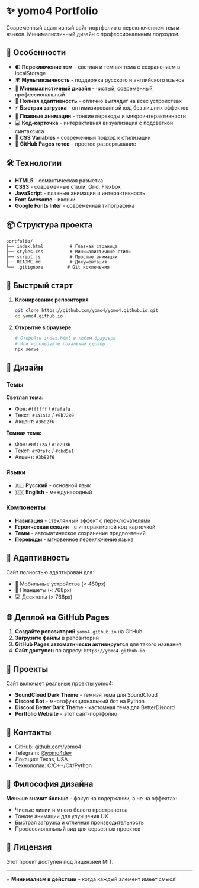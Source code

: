# ✨ yomo4 Portfolio

Современный адаптивный сайт-портфолио с переключением тем и языков. Минималистичный дизайн с профессиональным подходом.

## 🎯 Особенности

- 🌓 **Переключение тем** - светлая и темная тема с сохранением в localStorage
- 🌍 **Мультиязычность** - поддержка русского и английского языков
- 🎨 **Минималистичный дизайн** - чистый, современный, профессиональный
- 📱 **Полная адаптивность** - отлично выглядит на всех устройствах  
- ⚡ **Быстрая загрузка** - оптимизированный код без лишних эффектов
- 💫 **Плавные анимации** - тонкие переходы и микроинтерактивности
- 💻 **Код-карточка** - интерактивная визуализация с подсветкой синтаксиса
- 🎯 **CSS Variables** - современный подход к стилизации
- 🚀 **GitHub Pages готов** - простое развертывание

## 🛠️ Технологии

- **HTML5** - семантическая разметка
- **CSS3** - современные стили, Grid, Flexbox
- **JavaScript** - плавные анимации и интерактивность
- **Font Awesome** - иконки
- **Google Fonts Inter** - современная типографика

## 📦 Структура проекта

```
portfolio/
├── index.html          # Главная страница
├── styles.css          # Минималистичные стили
├── script.js           # Простые анимации
├── README.md           # Документация
└── .gitignore         # Git исключения
```

## 🚀 Быстрый старт

1. **Клонирование репозитория**
   ```bash
   git clone https://github.com/yomo4/yomo4.github.io.git
   cd yomo4.github.io
   ```

2. **Открытие в браузере**
   ```bash
   # Откройте index.html в любом браузере
   # Или используйте локальный сервер
   npx serve .
   ```

## 🎨 Дизайн

### Темы
**Светлая тема:**
- Фон: `#ffffff` / `#fafafa`
- Текст: `#1a1a1a` / `#6b7280`
- Акцент: `#3b82f6`

**Темная тема:**
- Фон: `#0f172a` / `#1e293b`
- Текст: `#f8fafc` / `#cbd5e1`
- Акцент: `#3b82f6`

### Языки
- 🇷🇺 **Русский** - основной язык
- 🇺🇸 **English** - международный

### Компоненты
- **Навигация** - стеклянный эффект с переключателями
- **Героическая секция** - с интерактивной код-карточкой
- **Темы** - автоматическое сохранение предпочтений
- **Переводы** - мгновенное переключение языка

## 📱 Адаптивность

Сайт полностью адаптирован для:
- 📱 Мобильные устройства (< 480px)
- 📱 Планшеты (< 768px)
- 💻 Десктопы (> 768px)

## 🌐 Деплой на GitHub Pages

1. **Создайте репозиторий** `yomo4.github.io` на GitHub
2. **Загрузите файлы** в репозиторий
3. **GitHub Pages автоматически активируется** для такого названия
4. **Сайт доступен** по адресу: `https://yomo4.github.io`

## 🚀 Проекты

Сайт включает реальные проекты yomo4:
- **SoundCloud Dark Theme** - темная тема для SoundCloud
- **Discord Bot** - многофункциональный бот на Python
- **Discord Better Dark Theme** - кастомная тема для BetterDiscord
- **Portfolio Website** - этот сайт-портфолио

## 📧 Контакты

- GitHub: [github.com/yomo4](https://github.com/yomo4)
- Telegram: [@yomo4dev](https://t.me/yomo4dev)
- Локация: Texas, USA
- Технологии: C/C++/C#/Python

## 🎯 Философия дизайна

**Меньше значит больше** - фокус на содержании, а не на эффектах:
- Чистые линии и много белого пространства
- Тонкие анимации для улучшения UX
- Быстрая загрузка и отличная производительность
- Профессиональный вид для серьезных проектов

## 📄 Лицензия

Этот проект доступен под лицензией MIT.

---

⭐ **Минимализм в действии** - когда каждый элемент имеет смысл!